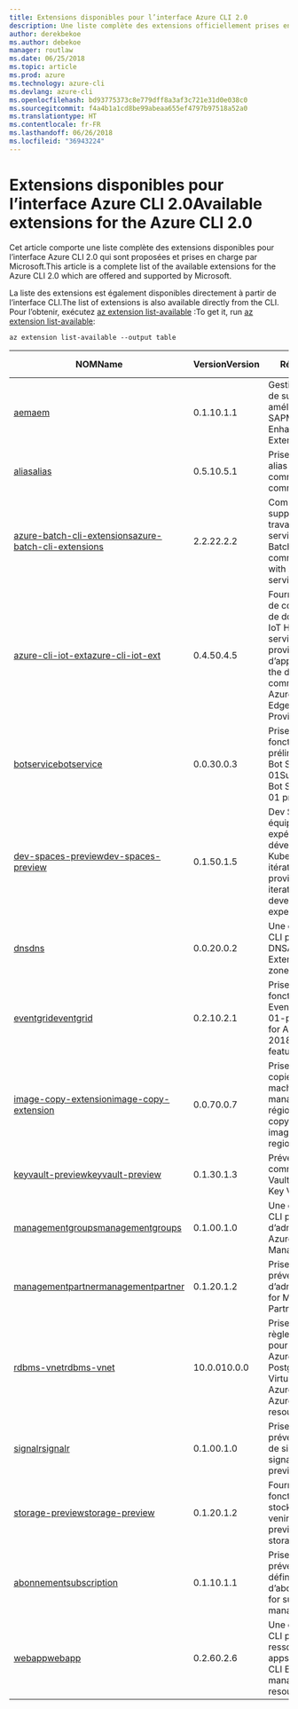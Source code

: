 ```yaml
---
title: Extensions disponibles pour l’interface Azure CLI 2.0
description: Une liste complète des extensions officiellement prises en charge pour l’interface Azure CLI 2.0
author: derekbekoe
ms.author: debekoe
manager: routlaw
ms.date: 06/25/2018
ms.topic: article
ms.prod: azure
ms.technology: azure-cli
ms.devlang: azure-cli
ms.openlocfilehash: bd93775373c8e779dff8a3af3c721e31d0e038c0
ms.sourcegitcommit: f4a4b1a1cd8be99abeaa655ef4797b97518a52a0
ms.translationtype: HT
ms.contentlocale: fr-FR
ms.lasthandoff: 06/26/2018
ms.locfileid: "36943224"
---
```

# <a name="available-extensions-for-the-azure-cli-20"></a><span data-ttu-id="470a9-103">Extensions disponibles pour l’interface Azure CLI 2.0</span><span class="sxs-lookup"><span data-stu-id="470a9-103">Available extensions for the Azure CLI 2.0</span></span>

<span data-ttu-id="470a9-104">Cet article comporte une liste complète des extensions disponibles pour l’interface Azure CLI 2.0 qui sont proposées et prises en charge par Microsoft.</span><span class="sxs-lookup"><span data-stu-id="470a9-104">This article is a complete list of the available extensions for the Azure CLI 2.0 which are offered and supported by Microsoft.</span></span>

<span data-ttu-id="470a9-105">La liste des extensions est également disponibles directement à partir de l’interface CLI.</span><span class="sxs-lookup"><span data-stu-id="470a9-105">The list of extensions is also available directly from the CLI.</span></span> <span data-ttu-id="470a9-106">Pour l’obtenir, exécutez [az extension list-available](/cli/azure/extension?view=azure-cli-latest#az-extension-list-available) :</span><span class="sxs-lookup"><span data-stu-id="470a9-106">To get it, run [az extension list-available](/cli/azure/extension?view=azure-cli-latest#az-extension-list-available):</span></span>

```azurecli
az extension list-available --output table
```

| <span data-ttu-id="470a9-107">NOM</span><span class="sxs-lookup"><span data-stu-id="470a9-107">Name</span></span> | <span data-ttu-id="470a9-108">Version</span><span class="sxs-lookup"><span data-stu-id="470a9-108">Version</span></span> | <span data-ttu-id="470a9-109">Résumé</span><span class="sxs-lookup"><span data-stu-id="470a9-109">Summary</span></span> | <span data-ttu-id="470a9-110">VERSION PRÉLIMINAIRE</span><span class="sxs-lookup"><span data-stu-id="470a9-110">Preview</span></span> |
|------|---------|---------|---------|
| [<span data-ttu-id="470a9-111">aem</span><span class="sxs-lookup"><span data-stu-id="470a9-111">aem</span></span>](https://github.com/Azure/azure-cli-extensions) | <span data-ttu-id="470a9-112">0.1.1</span><span class="sxs-lookup"><span data-stu-id="470a9-112">0.1.1</span></span> | <span data-ttu-id="470a9-113">Gestion des extensions de surveillance Azure améliorée pour SAP</span><span class="sxs-lookup"><span data-stu-id="470a9-113">Manage Azure Enhanced Monitoring Extensions for SAP</span></span> |  |
| [<span data-ttu-id="470a9-114">alias</span><span class="sxs-lookup"><span data-stu-id="470a9-114">alias</span></span>](https://github.com/Azure/azure-cli-extensions) | <span data-ttu-id="470a9-115">0.5.1</span><span class="sxs-lookup"><span data-stu-id="470a9-115">0.5.1</span></span> | <span data-ttu-id="470a9-116">Prise en charge des alias de commande</span><span class="sxs-lookup"><span data-stu-id="470a9-116">Support for command aliases</span></span> | <span data-ttu-id="470a9-117">OUI</span><span class="sxs-lookup"><span data-stu-id="470a9-117">Yes</span></span> |
| [<span data-ttu-id="470a9-118">azure-batch-cli-extensions</span><span class="sxs-lookup"><span data-stu-id="470a9-118">azure-batch-cli-extensions</span></span>](https://github.com/Azure/azure-batch-cli-extensions) | <span data-ttu-id="470a9-119">2.2.2</span><span class="sxs-lookup"><span data-stu-id="470a9-119">2.2.2</span></span> | <span data-ttu-id="470a9-120">Commandes supplémentaires pour travailler avec le service Azure Batch</span><span class="sxs-lookup"><span data-stu-id="470a9-120">Additional commands for working with Azure Batch service</span></span> |  |
| [<span data-ttu-id="470a9-121">azure-cli-iot-ext</span><span class="sxs-lookup"><span data-stu-id="470a9-121">azure-cli-iot-ext</span></span>](https://github.com/azure/azure-iot-cli-extension) | <span data-ttu-id="470a9-122">0.4.5</span><span class="sxs-lookup"><span data-stu-id="470a9-122">0.4.5</span></span> | <span data-ttu-id="470a9-123">Fourniture de la couche de commandes du plan de données pour Azure IoT Hub, IoT Edge et le service de provisionnement d’appareils IoT</span><span class="sxs-lookup"><span data-stu-id="470a9-123">Provides the data plane command layer for Azure IoT Hub, IoT Edge and IoT Device Provisioning Service</span></span> |  |
| [<span data-ttu-id="470a9-124">botservice</span><span class="sxs-lookup"><span data-stu-id="470a9-124">botservice</span></span>](https://github.com/Azure/azure-cli-extensions) | <span data-ttu-id="470a9-125">0.0.3</span><span class="sxs-lookup"><span data-stu-id="470a9-125">0.0.3</span></span> | <span data-ttu-id="470a9-126">Prise en charge des fonctionnalités préliminaires de Azure Bot Service 2017-12-01</span><span class="sxs-lookup"><span data-stu-id="470a9-126">Support for Azure Bot Service 2017-12-01 preview features</span></span> | <span data-ttu-id="470a9-127">OUI</span><span class="sxs-lookup"><span data-stu-id="470a9-127">Yes</span></span> |
| [<span data-ttu-id="470a9-128">dev-spaces-preview</span><span class="sxs-lookup"><span data-stu-id="470a9-128">dev-spaces-preview</span></span>](https://github.com/Azure/azure-cli-extensions) | <span data-ttu-id="470a9-129">0.1.5</span><span class="sxs-lookup"><span data-stu-id="470a9-129">0.1.5</span></span> | <span data-ttu-id="470a9-130">Dev Spaces offre aux équipes une expérience de développement Kubernetes rapide et itérative.</span><span class="sxs-lookup"><span data-stu-id="470a9-130">Dev Spaces provides a rapid, iterative Kubernetes development experience for teams.</span></span> | <span data-ttu-id="470a9-131">OUI</span><span class="sxs-lookup"><span data-stu-id="470a9-131">Yes</span></span> |
| [<span data-ttu-id="470a9-132">dns</span><span class="sxs-lookup"><span data-stu-id="470a9-132">dns</span></span>](https://github.com/Azure/azure-cli-extensions) | <span data-ttu-id="470a9-133">0.0.2</span><span class="sxs-lookup"><span data-stu-id="470a9-133">0.0.2</span></span> | <span data-ttu-id="470a9-134">Une extension Azure CLI pour les zones DNS</span><span class="sxs-lookup"><span data-stu-id="470a9-134">An Azure CLI Extension for DNS zones</span></span> |  |
| [<span data-ttu-id="470a9-135">eventgrid</span><span class="sxs-lookup"><span data-stu-id="470a9-135">eventgrid</span></span>](https://github.com/Azure/azure-cli-extensions) | <span data-ttu-id="470a9-136">0.2.1</span><span class="sxs-lookup"><span data-stu-id="470a9-136">0.2.1</span></span> | <span data-ttu-id="470a9-137">Prise en charge des fonctionnalités d’Azure EventGrid 2018-05-01-préversion</span><span class="sxs-lookup"><span data-stu-id="470a9-137">Support for Azure EventGrid 2018-05-01-preview features</span></span> | <span data-ttu-id="470a9-138">OUI</span><span class="sxs-lookup"><span data-stu-id="470a9-138">Yes</span></span> |
| [<span data-ttu-id="470a9-139">image-copy-extension</span><span class="sxs-lookup"><span data-stu-id="470a9-139">image-copy-extension</span></span>](https://github.com/Azure/azure-cli-extensions) | <span data-ttu-id="470a9-140">0.0.7</span><span class="sxs-lookup"><span data-stu-id="470a9-140">0.0.7</span></span> | <span data-ttu-id="470a9-141">Prise en charge de la copie d’images de machines virtuelles managées entre régions</span><span class="sxs-lookup"><span data-stu-id="470a9-141">Support for copying managed vm images between regions</span></span> |  |
| [<span data-ttu-id="470a9-142">keyvault-preview</span><span class="sxs-lookup"><span data-stu-id="470a9-142">keyvault-preview</span></span>](https://github.com/Azure/azure-keyvault-cli-extension) | <span data-ttu-id="470a9-143">0.1.3</span><span class="sxs-lookup"><span data-stu-id="470a9-143">0.1.3</span></span> | <span data-ttu-id="470a9-144">Préversion des commandes Azure Key Vault.</span><span class="sxs-lookup"><span data-stu-id="470a9-144">Preview Azure Key Vault commands.</span></span> | <span data-ttu-id="470a9-145">OUI</span><span class="sxs-lookup"><span data-stu-id="470a9-145">Yes</span></span> |
| [<span data-ttu-id="470a9-146">managementgroups</span><span class="sxs-lookup"><span data-stu-id="470a9-146">managementgroups</span></span>](https://github.com/Azure/azure-cli-extensions) | <span data-ttu-id="470a9-147">0.1.0</span><span class="sxs-lookup"><span data-stu-id="470a9-147">0.1.0</span></span> | <span data-ttu-id="470a9-148">Une extension Azure CLI pour les groupes d’administration</span><span class="sxs-lookup"><span data-stu-id="470a9-148">An Azure CLI Extension for Management Groups</span></span> |  |
| [<span data-ttu-id="470a9-149">managementpartner</span><span class="sxs-lookup"><span data-stu-id="470a9-149">managementpartner</span></span>](https://github.com/Azure/azure-cli-extensions) | <span data-ttu-id="470a9-150">0.1.2</span><span class="sxs-lookup"><span data-stu-id="470a9-150">0.1.2</span></span> | <span data-ttu-id="470a9-151">Prise en charge de la préversion des groupes d’administration</span><span class="sxs-lookup"><span data-stu-id="470a9-151">Support for Management Partner preview</span></span> |  |
| [<span data-ttu-id="470a9-152">rdbms-vnet</span><span class="sxs-lookup"><span data-stu-id="470a9-152">rdbms-vnet</span></span>](https://github.com/Azure/azure-cli-extensions) | <span data-ttu-id="470a9-153">10.0.0</span><span class="sxs-lookup"><span data-stu-id="470a9-153">10.0.0</span></span> | <span data-ttu-id="470a9-154">Prise en charge des règles de réseau virtuel pour les ressources Azure MySQL et Azure PostgreSQL</span><span class="sxs-lookup"><span data-stu-id="470a9-154">Support for Virtual Network rules in Azure MySQL and Azure PostgreSQL resources</span></span> |  |
| [<span data-ttu-id="470a9-155">signalr</span><span class="sxs-lookup"><span data-stu-id="470a9-155">signalr</span></span>](https://github.com/Azure/azure-cli-extensions) | <span data-ttu-id="470a9-156">0.1.0</span><span class="sxs-lookup"><span data-stu-id="470a9-156">0.1.0</span></span> | <span data-ttu-id="470a9-157">Prise en charge de la préversion de gestion de signalr.</span><span class="sxs-lookup"><span data-stu-id="470a9-157">Support for signalr management preview.</span></span> | <span data-ttu-id="470a9-158">OUI</span><span class="sxs-lookup"><span data-stu-id="470a9-158">Yes</span></span> |
| [<span data-ttu-id="470a9-159">storage-preview</span><span class="sxs-lookup"><span data-stu-id="470a9-159">storage-preview</span></span>](https://github.com/Azure/azure-cli-extensions/tree/master/src/storage-preview) | <span data-ttu-id="470a9-160">0.1.2</span><span class="sxs-lookup"><span data-stu-id="470a9-160">0.1.2</span></span> | <span data-ttu-id="470a9-161">Fournit un aperçu des fonctionnalités de stockage à venir.</span><span class="sxs-lookup"><span data-stu-id="470a9-161">Provides a preview for upcoming storage features.</span></span> | <span data-ttu-id="470a9-162">OUI</span><span class="sxs-lookup"><span data-stu-id="470a9-162">Yes</span></span> |
| [<span data-ttu-id="470a9-163">abonnement</span><span class="sxs-lookup"><span data-stu-id="470a9-163">subscription</span></span>](https://github.com/Azure/azure-cli-extensions) | <span data-ttu-id="470a9-164">0.1.1</span><span class="sxs-lookup"><span data-stu-id="470a9-164">0.1.1</span></span> | <span data-ttu-id="470a9-165">Prise en charge de la préversion des définitions d’abonnement.</span><span class="sxs-lookup"><span data-stu-id="470a9-165">Support for subscription management preview.</span></span> |  |
| [<span data-ttu-id="470a9-166">webapp</span><span class="sxs-lookup"><span data-stu-id="470a9-166">webapp</span></span>](https://github.com/Azure/azure-cli-extensions) | <span data-ttu-id="470a9-167">0.2.6</span><span class="sxs-lookup"><span data-stu-id="470a9-167">0.2.6</span></span> | <span data-ttu-id="470a9-168">Une extension Azure CLI pour gérer les ressources appservice</span><span class="sxs-lookup"><span data-stu-id="470a9-168">An Azure CLI Extension to manage appservice resources</span></span> | <span data-ttu-id="470a9-169">OUI</span><span class="sxs-lookup"><span data-stu-id="470a9-169">Yes</span></span> |
